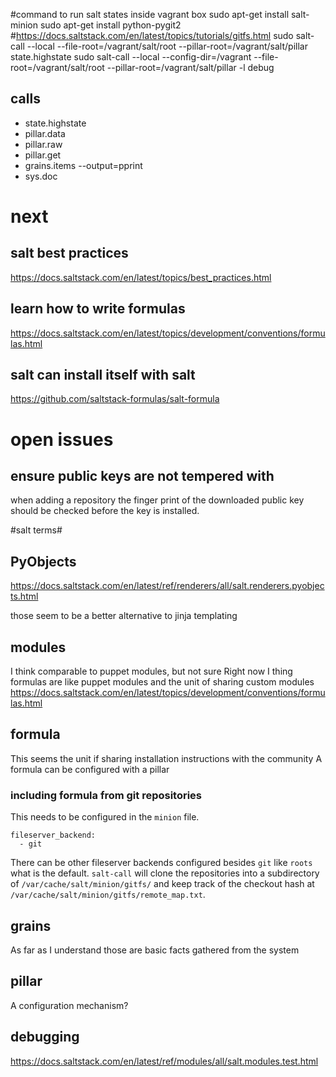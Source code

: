 #command to run salt states inside vagrant box
sudo apt-get install salt-minion
sudo apt-get install  python-pygit2 #https://docs.saltstack.com/en/latest/topics/tutorials/gitfs.html
sudo salt-call --local --file-root=/vagrant/salt/root --pillar-root=/vagrant/salt/pillar state.highstate
sudo salt-call --local --config-dir=/vagrant --file-root=/vagrant/salt/root --pillar-root=/vagrant/salt/pillar -l debug <call> 

## calls ##
* state.highstate
* pillar.data
* pillar.raw
* pillar.get <key>
* grains.items --output=pprint
* sys.doc


# next #
## salt best practices ##
https://docs.saltstack.com/en/latest/topics/best_practices.html

## learn how to write formulas #
https://docs.saltstack.com/en/latest/topics/development/conventions/formulas.html

## salt can install itself with salt ##
https://github.com/saltstack-formulas/salt-formula

# open issues #
## ensure public keys are not tempered with ##
when adding a repository the finger print of the downloaded public key should be checked before the key is installed.

#salt terms#
## PyObjects ##

https://docs.saltstack.com/en/latest/ref/renderers/all/salt.renderers.pyobjects.html

those seem to be a better alternative to jinja templating

##  modules ##
I think comparable to puppet modules, but not sure
Right now I thing formulas are like puppet modules and the unit of sharing custom modules
https://docs.saltstack.com/en/latest/topics/development/conventions/formulas.html

## formula ##
This seems the unit if sharing installation instructions with the community
A formula can be configured with a pillar

### including formula from git repositories ###
This needs to be configured in the `minion` file.

    fileserver_backend:
      - git


There can be other fileserver backends configured besides `git` like `roots` what is the default.
`salt-call` will clone the repositories into a subdirectory of `/var/cache/salt/minion/gitfs/` and keep track of the checkout hash at `/var/cache/salt/minion/gitfs/remote_map.txt`.
 
## grains ##
As far as I understand those are basic facts gathered from the system

## pillar ##
A configuration mechanism?

## debugging ##

https://docs.saltstack.com/en/latest/ref/modules/all/salt.modules.test.html
